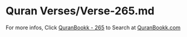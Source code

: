 # Quran Verses/Verse-265.md 

For more infos, Click [QuranBookk - 265](https://www.quranbookk.com/quran/search?q=265) to Search at [QuranBookk.com](http://quranbookk.com/)